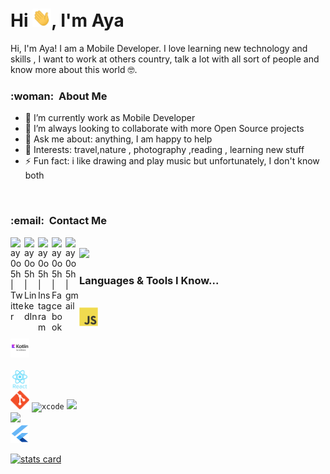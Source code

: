 
<h1 align="left">Hi <img src="https://raw.githubusercontent.com/ABSphreak/ABSphreak/master/gifs/Hi.gif" width="30px">, I'm Aya </h1>

Hi, I'm Aya! I am a Mobile Developer. I love learning new technology and skills , I want to work at others country, talk a lot with all sort of people and know more about this world 🤓.

<h3> :woman: &nbsp;About Me </h3>

- 🔭  I’m currently work as Mobile Developer 
- 👯 I’m always looking to collaborate with more Open Source projects
- 💬 Ask me about: anything, I am happy to help
- 🖤 Interests:  travel,nature , photography ,reading , learning new stuff
- ⚡ Fun fact: i like drawing and play music but unfortunately, I don't know both

<br/>

<h3> :email: &nbsp;Contact Me </h3>

[<img align="left" alt="ay0o5h | Twitter" width="22px" src="https://cdn.jsdelivr.net/npm/simple-icons@v3/icons/twitter.svg" />](https://twitter.com/ay0o5h)
[<img align="left" alt="ay0o5h | LinkedIn" width="22px" src="https://cdn.jsdelivr.net/npm/simple-icons@v3/icons/linkedin.svg" />](https://www.linkedin.com/in/aya-munadhil-9753a2191/)
[<img align="left" alt="ay0o5h | Instagram" width="22px" src="https://cdn.jsdelivr.net/npm/simple-icons@v3/icons/instagram.svg" />](https://instagram.com/ay0o5h)
[<img align="left" alt="ay0o5h | Facebook" width="22px" src="https://cdn.jsdelivr.net/npm/simple-icons@v3/icons/facebook.svg" />](https://facebook.com/ay0o5h)
[<img align="left" alt="ay0o5h | gmail" width="22px" src="https://cdn.jsdelivr.net/npm/simple-icons@v3/icons/gmail.svg" />](mailto:aayosh553@gmail.com)

<br/>
<img src="https://media.giphy.com/media/ObNTw8Uzwy6KQ/giphy.gif" width="30px">
<br/>
<h3>  Languages & Tools I Know... </h3>

   <code> <img height="30" src="https://raw.githubusercontent.com/devicons/devicon/master/icons/javascript/javascript-original.svg"> </code>
  <code> <img height="30" src="https://raw.githubusercontent.com/devicons/devicon/master/icons/kotlin/kotlin-original-wordmark.svg"> </code>
  <code> <img height="30" src="https://raw.githubusercontent.com/devicons/devicon/master/icons/react/react-original-wordmark.svg"> </code>
<code><img src="https://raw.githubusercontent.com/devicons/devicon/master/icons/git/git-original.svg" alt="git"  height="30"/></code>
<code><img src="https://upload.wikimedia.org/wikipedia/commons/thumb/9/9a/Visual_Studio_Code_1.35_icon.svg/1200px-Visual_Studio_Code_1.35_icon.svg.png" alt="xcode"  height="30"/></code>
<code><img src="https://cdn.worldvectorlogo.com/logos/adobe-xd.svg" height="30"/> </code>
<code><img src="https://www.vectorlogo.zone/logos/figma/figma-icon.svg" height="30"/> </code>
<code><img src="https://raw.githubusercontent.com/dnfield/flutter_svg/7d374d7107561cbd906d7c0ca26fef02cc01e7c8/example/assets/flutter_logo.svg?sanitize=true"  height="30" width="30px" alt="Flutter Logo which can be rendered by this package!"></code>
<br/> 
<p>

<a align= "center" href="https://github.com/ay0o5h">
  <img alt= "stats card" height="270px" width="400" src="https://github-readme-stats.vercel.app/api?username=ay0o5h&theme=cobalt&show_icons=true&count_private=true" />
 
</p>
